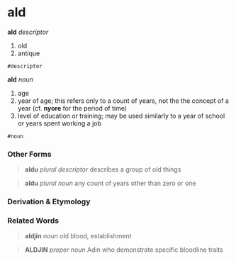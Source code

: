 ald
===

**ald** _descriptor_

1. old
2. antique

`#descriptor`

**ald** _noun_

1. age
2. year of age; this refers only to a count of years, not the the concept of a year (cf. **nyore** for the period of time)
3. level of education or training; may be used similarly to a year of school or years spent working a job

`#noun`

### Other Forms

> **aldu** _plural descriptor_ describes a group of old things

> **aldu** _plural noun_ any count of years other than zero or one

### Derivation & Etymology

### Related Words

> **aldjin** _noun_ old blood, establishment

> **ALDJIN** _proper noun_ Adin who demonstrate specific bloodline traits
